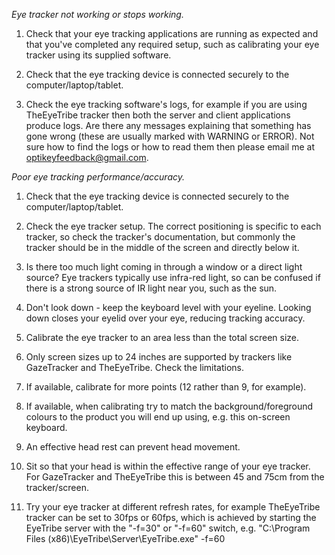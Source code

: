 *Eye tracker not working or stops working.*

1. Check that your eye tracking applications are running as expected and that you've completed any required setup, such as calibrating your eye tracker using its supplied software.

2. Check that the eye tracking device is connected securely to the computer/laptop/tablet.

3. Check the eye tracking software's logs, for example if you are using TheEyeTribe tracker then both the server and client applications produce logs. Are there any messages explaining that something has gone wrong (these are usually marked with WARNING or ERROR). Not sure how to find the logs or how to read them then please email me at [optikeyfeedback@gmail.com](mailto:optikeyfeedback@gmail.com).

*Poor eye tracking performance/accuracy.*

1. Check that the eye tracking device is connected securely to the computer/laptop/tablet.

2. Check the eye tracker setup. The correct positioning is specific to each tracker, so check the tracker's documentation, but commonly the tracker should be in the middle of the screen and directly below it.

3. Is there too much light coming in through a window or a direct light source? Eye trackers typically use infra-red light, so can be confused if there is a strong source of IR light near you, such as the sun.

4. Don't look down - keep the keyboard level with your eyeline. Looking down closes your eyelid over your eye, reducing tracking accuracy.

5. Calibrate the eye tracker to an area less than the total screen size.

6. Only screen sizes up to 24 inches are supported by trackers like GazeTracker and TheEyeTribe. Check the limitations.

7. If available, calibrate for more points (12 rather than 9, for example).

8. If available, when calibrating try to match the background/foreground colours to the product you will end up using, e.g. this on-screen keyboard.

9. An effective head rest can prevent head movement.

10. Sit so that your head is within the effective range of your eye tracker. For GazeTracker and TheEyeTribe this is between 45 and 75cm from the tracker/screen.

11. Try your eye tracker at different refresh rates, for example TheEyeTribe tracker can be set to 30fps or 60fps, which is achieved by starting the EyeTribe server with the "-f=30" or "-f=60" switch, e.g. "C:\Program Files (x86)\EyeTribe\Server\EyeTribe.exe" -f=60
